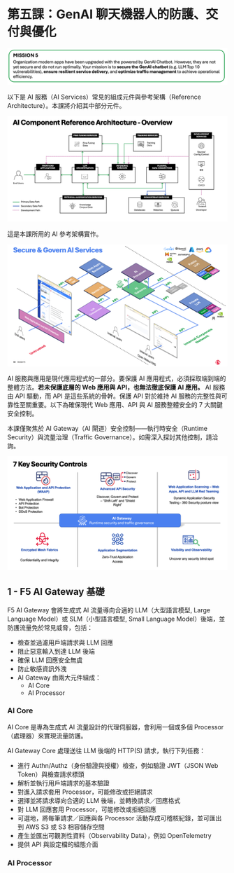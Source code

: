 # 第五課：GenAI 聊天機器人的防護、交付與優化

![任務 5](./_static/mission5.png)

以下是 AI 服務（AI Services）常見的組成元件與參考架構（Reference Architecture）。本課將介紹其中部分元件。

![class5-1-0](./_static/class5-1-0.png)

這是本課所用的 AI 參考架構實作。

![class5-1](./_static/class5-1.png)

AI 服務與應用是現代應用程式的一部分。要保護 AI 應用程式，必須採取端到端的整體方法。**若未保護底層的 Web 應用與 API，也無法徹底保護 AI 應用。** AI 服務由 API 驅動，而 API 是這些系統的骨幹。保護 API 對於維持 AI 服務的完整性與可靠性至關重要。以下為確保現代 Web 應用、API 與 AI 服務整體安全的 7 大關鍵安全控制。

本課僅聚焦於 AI Gateway（AI 閘道）安全控制——執行時安全（Runtime Security）與流量治理（Traffic Governance）。如需深入探討其他控制，請洽詢。

![class5-1-1](./_static/class5-1-1.png)

## 1 - F5 AI Gateway 基礎
F5 AI Gateway 會將生成式 AI 流量導向合適的 LLM（大型語言模型, Large Language Model）或 SLM（小型語言模型, Small Language Model）後端，並防護流量免於常見威脅，包括：

- 檢查並過濾用戶端請求與 LLM 回應
- 阻止惡意輸入到達 LLM 後端
- 確保 LLM 回應安全無虞
- 防止敏感資訊外洩
- AI Gateway 由兩大元件組成：
  - AI Core
  - AI Processor

### AI Core
AI Core 是專為生成式 AI 流量設計的代理伺服器，會利用一個或多個 Processor（處理器）來實現流量防護。

AI Gateway Core 處理送往 LLM 後端的 HTTP(S) 請求，執行下列任務：

- 進行 Authn/Authz（身份驗證與授權）檢查，例如驗證 JWT（JSON Web Token）與檢查請求標頭
- 解析並執行用戶端請求的基本驗證
- 對進入請求套用 Processor，可能修改或拒絕請求
- 選擇並將請求導向合適的 LLM 後端，並轉換請求／回應格式
- 對 LLM 回應套用 Processor，可能修改或拒絕回應
- 可選地，將每筆請求／回應與各 Processor 活動存成可稽核紀錄，並可匯出到 AWS S3 或 S3 相容儲存空間
- 產生並匯出可觀測性資料（Observability Data），例如 OpenTelemetry
- 提供 API 與設定檔的組態介面

### AI Processor
